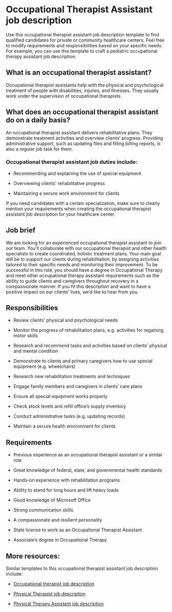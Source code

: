 # Occupational Therapist Assistant job description
Use this occupational therapist assistant job description template to find qualified candidates for private or community healthcare centers. Feel free to modify requirements and responsibilities based on your specific needs. For example, you can use this template to craft a pediatric occupational therapy assistant job description.


## What is an occupational therapist assistant?
Occupational therapist assistants help with the physical and psychological treatment of people with disabilities, injuries, and illnesses. They usually work under the supervision of occupational therapists.


## What does an occupational therapist assistant do on a daily basis?
An occupational therapist assistant delivers rehabilitative plans. They demonstrate treatment activities and overview clients’ progress. Providing administrative support, such as updating files and filling billing reports, is also a regular job task for them.
### Occupational therapist assistant job duties include:
* Recommending and explaining the use of special equipment

* Overviewing clients’ rehabilitative progress

* Maintaining a secure work environment for clients

If you need candidates with a certain specialization, make sure to clearly mention your requirements when creating the occupational therapist assistant job description for your healthcare center.


## Job brief

We are looking for an experienced occupational therapist assistant to join our team. You’ll collaborate with our occupational therapist and other health specialists to create coordinated, holistic treatment plans. Your main goal will be to support our clients during rehabilitation, by assigning activities tailored to their specific needs and monitoring their improvement.
To be successful in this role, you should have a degree in Occupational Therapy and meet other occupational therapy assistant requirements such as the ability to guide clients and caregivers throughout recovery in a compassionate manner.
If you fit this description and want to have a positive impact on our clients’ lives, we’d like to hear from you.


## Responsibilities

* Review clients’ physical and psychological needs

* Monitor the progress of rehabilitation plans, e.g. activities for regaining motor skills

* Research and recommend tasks and activities based on clients’ physical and mental condition

* Demonstrate to clients and primary caregivers how to use special equipment (e.g. wheelchairs)

* Research new rehabilitation treatments and techniques

* Engage family members and caregivers in clients’ care plans

* Ensure all special equipment works properly

* Check stock levels and refill office’s supply inventory

* Conduct administrative tasks (e.g. updating records)

* Maintain a secure health environment for clients


## Requirements

* Previous experience as an occupational therapist assistant or a similar role

* Great knowledge of federal, state, and governmental health standards

* Hands-on experience with rehabilitation programs

* Ability to stand for long hours and lift heavy loads

* Good knowledge of Microsoft Office

* Strong communication skills

* A compassionate and resilient personality

* State license to work as an Occupational Therapist Assistant

* Associate’s degree in Occupational Therapy

## More resources:
Similar templates to this occupational therapist assistant job description include:
* <a href="https://resources.workable.com/occupational-therapist-job-description">Occupational therapist job description</a>

* <a href="https://resources.workable.com/physical-therapist-job-description">Physical Therapist job description</a>

* <a href="https://resources.workable.com/physical-therapist-assistant-job-description">Physical Therapy Assistant job description</a>

